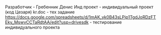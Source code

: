 Разработчик - Гребенник Денис
Инд проект - индивидуальный проект (код Цезаря)
kr.doc - тех задание
https://docs.google.com/spreadsheets/d/1mAK_yk0B43sLPip1TgdJoRDzFTEky_MswvCCTaRdtAA/edit?usp=drivesdk - тестирование индивидуального проекта 
